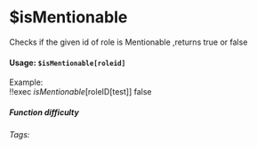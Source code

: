 # $isMentionable
Checks if the given id of role is Mentionable ,returns true or false 

#### Usage: `$isMentionable[roleid]`
Example:
<br/>
<discord-messages>
	<discord-message :bot="false" role-color="#ffcc9a" author="Member">
		!!exec $isMentionable[$roleID[test]]
	</discord-message>
	<discord-message :bot="true" role-color="#0099ff" author="Custom Command" avatar="https://media.discordapp.net/avatars/725721249652670555/781224f90c3b841ba5b40678e032f74a.webp">
		false
	</discord-message>
</discord-messages>

##### Function difficulty <Badge type="tip" text="Easy" vertical="middle" /> 
###### Tags:
<Badge type="tip" text="is" vertical="middle" /> 
<Badge type="tip" text="Mentionable" vertical="middle" /> 